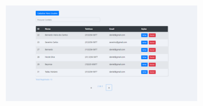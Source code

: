 ![Texto alternativo](https://raw.githubusercontent.com/Julianavdsantos/Cadastro-de-Clientes/master/TelaEmccamp.png)


